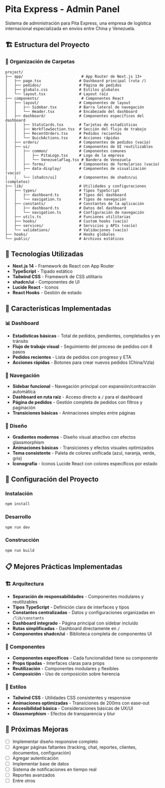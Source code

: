 # Pita Express - Admin Panel

Sistema de administración para Pita Express, una empresa de logística internacional especializada en envíos entre China y Venezuela.

## 🏗️ Estructura del Proyecto

### 📁 Organización de Carpetas

```
project/
├── app/                          # App Router de Next.js 13+
│   ├── page.tsx                 # Dashboard principal (ruta /)
│   ├── pedidos/                 # Página de pedidos
│   ├── globals.css              # Estilos globales
│   └── layout.tsx               # Layout raíz
├── components/                   # Componentes React
│   ├── layout/                  # Componentes de layout
│   │   ├── Sidebar.tsx          # Barra lateral de navegación
│   │   └── Header.tsx           # Encabezado del dashboard
│   ├── dashboard/               # Componentes específicos del dashboard
│   │   ├── StatsCards.tsx       # Tarjetas de estadísticas
│   │   ├── WorkflowSection.tsx  # Sección del flujo de trabajo
│   │   ├── RecentOrders.tsx     # Pedidos recientes
│   │   └── QuickActions.tsx     # Acciones rápidas
│   ├── orders/                  # Componentes de pedidos (vacío)
│   ├── ui/                      # Componentes de UI reutilizables
│   │   ├── common/              # Componentes comunes
│   │   │   ├── PitaLogo.tsx     # Logo de la empresa
│   │   │   └── VenezuelaFlag.tsx # Bandera de Venezuela
│   │   ├── forms/               # Componentes de formularios (vacío)
│   │   ├── data-display/        # Componentes de visualización (vacío)
│   │   └── [shadcn/ui]          # Componentes de shadcn/ui (completos)
├── lib/                         # Utilidades y configuraciones
│   ├── types/                   # Tipos TypeScript
│   │   ├── dashboard.ts         # Tipos del dashboard
│   │   └── navigation.ts        # Tipos de navegación
│   ├── constants/               # Constantes de la aplicación
│   │   ├── dashboard.ts         # Datos del dashboard
│   │   └── navigation.ts        # Configuración de navegación
│   ├── utils.ts                 # Funciones utilitarias
│   ├── hooks/                   # Custom hooks (vacío)
│   ├── services/                # Servicios y APIs (vacío)
│   └── validations/             # Validaciones (vacío)
├── hooks/                       # Hooks globales
└── public/                      # Archivos estáticos
```

## 🚀 Tecnologías Utilizadas

- **Next.js 14** - Framework de React con App Router
- **TypeScript** - Tipado estático
- **Tailwind CSS** - Framework de CSS utilitario
- **shadcn/ui** - Componentes de UI
- **Lucide React** - Iconos
- **React Hooks** - Gestión de estado

## 🎯 Características Implementadas

### 📊 Dashboard
- **Estadísticas básicas** - Total de pedidos, pendientes, completados y en tránsito
- **Flujo de trabajo visual** - Seguimiento del proceso de pedidos con 8 pasos
- **Pedidos recientes** - Lista de pedidos con progreso y ETA
- **Acciones rápidas** - Botones para crear nuevos pedidos (China/Vzla)

### 🧭 Navegación
- **Sidebar funcional** - Navegación principal con expansión/contracción automática
- **Dashboard en ruta raíz** - Acceso directo a `/` para el dashboard
- **Página de pedidos** - Gestión completa de pedidos con filtros y paginación
- **Transiciones básicas** - Animaciones simples entre páginas

### 🎨 Diseño
- **Gradientes modernos** - Diseño visual atractivo con efectos glassmorphism
- **Animaciones básicas** - Transiciones y efectos visuales optimizados
- **Tema consistente** - Paleta de colores unificada (azul, naranja, verde, gris)
- **Iconografía** - Iconos Lucide React con colores específicos por estado

## 🔧 Configuración del Proyecto

### Instalación
```bash
npm install
```

### Desarrollo
```bash
npm run dev
```

### Construcción
```bash
npm run build
```

## 📋 Mejores Prácticas Implementadas

### 🏗️ Arquitectura
- **Separación de responsabilidades** - Componentes modulares y reutilizables
- **Tipos TypeScript** - Definición clara de interfaces y tipos
- **Constantes centralizadas** - Datos y configuraciones organizadas en `/lib/constants`
- **Dashboard integrado** - Página principal con sidebar incluido
- **Rutas simplificadas** - Dashboard directamente en `/`
- **Componentes shadcn/ui** - Biblioteca completa de componentes UI

### 🎯 Componentes
- **Componentes específicos** - Cada funcionalidad tiene su componente
- **Props tipadas** - Interfaces claras para props
- **Reutilización** - Componentes modulares y flexibles
- **Composición** - Uso de composición sobre herencia

### 🎨 Estilos
- **Tailwind CSS** - Utilidades CSS consistentes y responsive
- **Animaciones optimizadas** - Transiciones de 200ms con ease-out
- **Accesibilidad básica** - Consideraciones básicas de UX/UI
- **Glassmorphism** - Efectos de transparencia y blur

## 🚀 Próximas Mejoras

- [ ] Implementar diseño responsive completo
- [ ] Agregar páginas faltantes (tracking, chat, reportes, clientes, documentos, configuración)
- [ ] Agregar autenticación
- [ ] Implementar base de datos
- [ ] Sistema de notificaciones en tiempo real
- [ ] Reportes avanzados
- [ ] Entre otros
